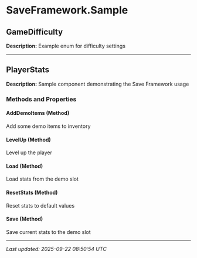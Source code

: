 # SaveFramework.Sample

## GameDifficulty

**Description:** Example enum for difficulty settings

---

## PlayerStats

**Description:** Sample component demonstrating the Save Framework usage

### Methods and Properties

#### AddDemoItems (Method)
Add some demo items to inventory

#### LevelUp (Method)
Level up the player

#### Load (Method)
Load stats from the demo slot

#### ResetStats (Method)
Reset stats to default values

#### Save (Method)
Save current stats to the demo slot

---

*Last updated: 2025-09-22 08:50:54 UTC*
